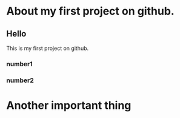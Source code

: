 # About my first project on github.
## Hello
This is my first project on github.
### number1
### number2
# Another important thing
